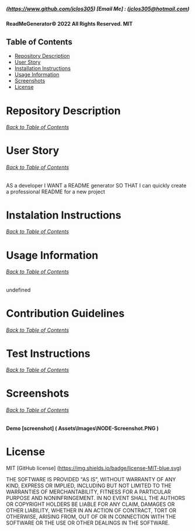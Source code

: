 # 
##### (https://www.github.com/jclos305) [Email Me] : (jclos305@hotmail.com) 
#### ReadMeGenerator© 2022 All Rights Reserved.  MIT
    
## Table of Contents
* [Repository Description](#Repository-Description)
* [User Story](#User-Story)
* [Installation Instructions](#Instalation-Instructions)
* [Usage Information](#Usage-Information)
* [Screenshots](#Screen-Shot)
* [License](#License) 

    
# Repository Description
###### [Back to Table of Contents](#Table-of-Contents)

    

    
# User Story
###### [Back to Table of Contents](#Table-of-Contents)
AS a developer
I WANT a README generator
SO THAT I can quickly create a professional README for a new project


# Instalation Instructions
###### [Back to Table of Contents](#Table-of-Contents)


# Usage Information
###### [Back to Table of Contents](#Table-of-Contents)
undefined

  
# Contribution Guidelines
###### [Back to Table of Contents](#Table-of-Contents)

    
    
# Test Instructions
###### [Back to Table of Contents](#Table-of-Contents)

    
    
# Screenshots 
###### [Back to Table of Contents](#Table-of-Contents)
#### Demo  [screenshot] ( Assets\Images\NODE-Screenshot.PNG )
    
    

    
# License
MIT  [GitHub license] (https://img.shields.io/badge/license-MIT-blue.svg)
    
   
    
THE SOFTWARE IS PROVIDED "AS IS", WITHOUT WARRANTY OF ANY KIND, EXPRESS OR IMPLIED, INCLUDING BUT NOT LIMITED TO THE WARRANTIES OF MERCHANTABILITY, FITNESS FOR A PARTICULAR PURPOSE AND NONINFRINGEMENT. IN NO EVENT SHALL THE AUTHORS OR COPYRIGHT HOLDERS BE LIABLE FOR ANY CLAIM, DAMAGES OR OTHER LIABILITY, WHETHER IN AN ACTION OF CONTRACT, TORT OR OTHERWISE, ARISING FROM, OUT OF OR IN CONNECTION WITH THE SOFTWARE OR THE USE OR OTHER DEALINGS IN THE SOFTWARE.